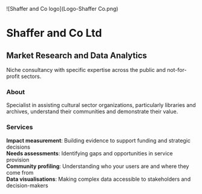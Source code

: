 ![Shaffer and Co logo](Logo-Shaffer Co.png)
# Shaffer and Co Ltd
## Market Research and Data Analytics
Niche consultancy with specific expertise across the public and not-for-profit sectors.
### About
Specialist in assisting cultural sector organizations, particularly libraries and archives, understand their communities and demonstrate their value.
### Services
**Impact measurement**: Building evidence to support funding and strategic decisions  
**Needs assessments**: Identifying gaps and opportunities in service provision  
**Community profiling**: Understanding who your users are and where they come from  
**Data visualisations**: Making complex data accessible to stakeholders and decision-makers  

